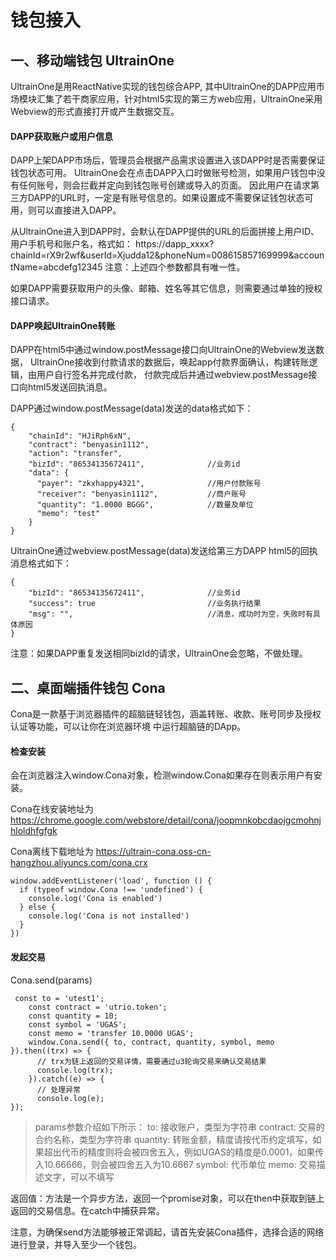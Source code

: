 # 钱包接入

## 一、移动端钱包 UltrainOne

UltrainOne是用ReactNative实现的钱包综合APP, 其中UltrainOne的DAPP应用市场模块汇集了若干商家应用，针对html5实现的第三方web应用，UltrainOne采用Webview的形式直接打开或产生数据交互。

#### DAPP获取账户或用户信息

DAPP上架DAPP市场后，管理员会根据产品需求设置进入该DAPP时是否需要保证钱包状态可用。
UltrainOne会在点击DAPP入口时做账号检测，如果用户钱包中没有任何账号，则会拦截并定向到钱包账号创建或导入的页面。
因此用户在请求第三方DAPP的URL时，一定是有账号信息的。如果设置成不需要保证钱包状态可用，则可以直接进入DAPP。

从UltrainOne进入到DAPP时，会默认在DAPP提供的URL的后面拼接上用户ID、用户手机号和账户名，格式如：
https://dapp_xxxx?chainId=rX9r2wf&userId=Xjudda12&phoneNum=008615857169999&accountName=abcdefg12345
注意：上述四个参数都具有唯一性。

如果DAPP需要获取用户的头像、邮箱、姓名等其它信息，则需要通过单独的授权接口请求。

#### DAPP唤起UltrainOne转账

DAPP在html5中通过window.postMessage接口向UltrainOne的Webview发送数据，
UltrainOne接收到付款请求的数据后，唤起app付款界面确认，构建转账逻辑，由用户自行签名并完成付款，
付款完成后并通过webview.postMessage接口向html5发送回执消息。

DAPP通过window.postMessage(data)发送的data格式如下：

```
{
    "chainId": "HJiRph6xN",
    "contract": "benyasin1112",
    "action": "transfer",
    "bizId": "86534135672411",              //业务id
    "data": {
      "payer": "zkxhappy4321",              //用户付款账号
      "receiver": "benyasin1112",           //商户账号
      "quantity": "1.0000 BGGG",            //数量及单位
      "memo": "test"
    }
}
```


UltrainOne通过webview.postMessage(data)发送给第三方DAPP html5的回执消息格式如下：

```
{
    "bizId": "86534135672411",              //业务id
    "success": true                         //业务执行结果
    "msg": "",                              //消息，成功时为空，失败时有具体原因
}

```

注意：如果DAPP重复发送相同bizId的请求，UltrainOne会忽略，不做处理。


## 二、桌面端插件钱包 Cona

Cona是一款基于浏览器插件的超脑链轻钱包，涵盖转账、收款、账号同步及授权认证等功能，可以让你在浏览器环境
中运行超脑链的DApp。

#### 检查安装

会在浏览器注入window.Cona对象，检测window.Cona如果存在则表示用户有安装。

Cona在线安装地址为 https://chrome.google.com/webstore/detail/cona/joopmnkobcdaojgcmohnjhloldhfgfgk

Cona离线下载地址为 https://ultrain-cona.oss-cn-hangzhou.aliyuncs.com/cona.crx

```
window.addEventListener('load', function () {
  if (typeof window.Cona !== 'undefined') {
    console.log('Cona is enabled')
  } else {
    console.log('Cona is not installed')
  }
})

```


####  发起交易

Cona.send(params)

```
 const to = 'utest1';
    const contract = 'utrio.token';
    const quantity = 10;
    const symbol = 'UGAS';
    const memo = 'transfer 10.0000 UGAS';
    window.Cona.send({ to, contract, quantity, symbol, memo }).then((trx) => {
      // trx为链上返回的交易详情，需要通过u3轮询交易来确认交易结果
      console.log(trx);
    }).catch((e) => {
      // 处理异常
      console.log(e);
});

```


> params参数介绍如下所示：
> to: 接收账户，类型为字符串
> contract: 交易的合约名称，类型为字符串
> quantity: 转账金额，精度请按代币约定填写，如果超出代币的精度则将会被四舍五入，例如UGAS的精度是0.0001，如果传入10.66666，则会被四舍五入为10.6667
> symbol: 代币单位
> memo: 交易描述文字，可以不填写

返回值：方法是一个异步方法，返回一个promise对象，可以在then中获取到链上返回的交易信息。在catch中捕获异常。

注意，为确保send方法能够被正常调起，请首先安装Cona插件，选择合适的网络进行登录，并导入至少一个钱包。

